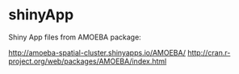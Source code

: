 shinyApp
========

Shiny App files from AMOEBA package:

http://amoeba-spatial-cluster.shinyapps.io/AMOEBA/
http://cran.r-project.org/web/packages/AMOEBA/index.html
